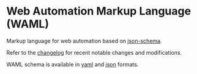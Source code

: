 # Web Automation Markup Language (WAML)
Markup language for web automation based on [json-schema].

Refer to the [changelog] for recent notable changes and modifications.

WAML schema is available in [yaml] and [json] formats.

[json-schema]: http://json-schema.org/
[changelog]: CHANGELOG.md
[yaml]: dist/waml.json
[json]: dist/waml.yaml
